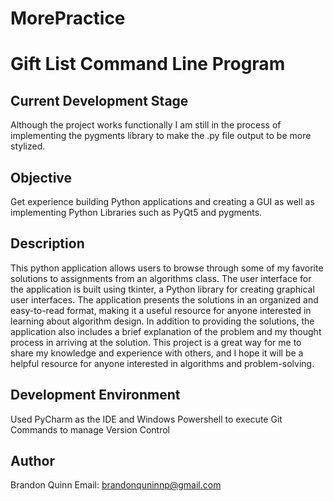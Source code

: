 # MorePractice
# Gift List Command Line Program

## Current Development Stage

Although the project works functionally I am still in the process of implementing the pygments library to make the .py file output to be more stylized.

## Objective

Get experience building Python applications and creating a GUI as well as implementing Python Libraries such as
PyQt5 and pygments.


## Description

This python application allows users to browse through some of my favorite solutions to assignments from an algorithms class.
The user interface for the application is built using tkinter, a Python library for creating graphical user interfaces.
The application presents the solutions in an organized and easy-to-read format, making it a useful resource for anyone interested in learning about algorithm design.
In addition to providing the solutions, the application also includes a brief explanation of the problem and my thought process in arriving at the solution. This project is a great way for me to share my knowledge and experience with others,
and I hope it will be a helpful resource for anyone interested in algorithms and problem-solving.

## Development Environment

Used PyCharm as the IDE and Windows Powershell to execute Git Commands to manage Version Control

## Author

Brandon Quinn 
Email: brandonquninnp@gmail.com
